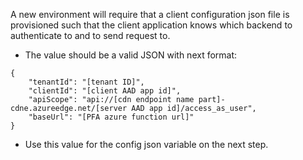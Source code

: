 A new environment will require that a client configuration json file is provisioned such that the client application knows which backend to authenticate to and to send request to.
* The value should be a valid JSON with next format:
```
{
    "tenantId": "[tenant ID]",
    "clientId": "[client AAD app id]",
    "apiScope": "api://[cdn endpoint name part]-cdne.azureedge.net/[server AAD app id]/access_as_user",
    "baseUrl": "[PFA azure function url]"
}

```
* Use this value for the config json variable on the next step.
